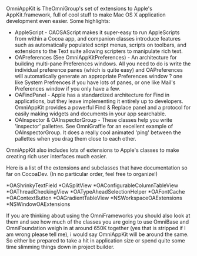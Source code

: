 

OmniAppKit is TheOmniGroup's set of extensions to Apple's AppKit.framework, full of cool stuff to make Mac OS X application development even easier. Some highlights:


*  AppleScript - OAOSAScript makes it super-easy to run AppleScripts from within a Cocoa app, and companion classes introduce features such as automatically populated script menus, scripts on toolbars, and extensions to the Text suite allowing scripters to manipulate rich text.
*  OAPreferences (See OmniAppKitPreferences) - An architecture for building multi-pane Preferences windows. All you need to do is write the individual preference panes (which is quite easy) and OAPreferences will automatically generate an appropriate Preferences window ? one like System Prefrences if you have lots of panes, or one like Mail's Preferences window if you only have a few.
*  OAFindPanel - Apple has a standardized architecture for Find in applications, but they leave implementing it entirely up to developers. OmniAppKit provides a powerful Find & Replace panel and a protocol for easily making widgets and documents in your app searchable.
* OAInspector & OAInspectorGroup - These classes help you write 'inspector' pallettes. See OmniGraffle for an excellent example of OAInspectorGroup. It does a really cool animated 'ping' between the pallettes when you drag them close to each other.


OmniAppKit also includes lots of extensions to Apple's classes to make creating rich user interfaces much easier.

Here is a list of the extensions and subclasses that have documentation so far on CocoaDev. (In no particular order, feel free to organize!)


*OAShrinkyTextField
*OASplitView
*OAConfigurableColumnTableView
*OAThreadCheckingView
*OATypeAheadSelectionHelper
*OAFontCache
*OAContextButton
*OAGradientTableView
*NSWorkspaceOAExtensions
*NSWindowOAExtensions


If you are thinking about using the OmniFrameworks you should also look at them and see how much of the classes you are going to use OmniBase and OmniFoundation weigh in at around 650K together (yes that is stripped if I am wrong please tell me), i would say OmniAppKit will be around the same. So either be prepared to take a hit in application size or spend quite some time slimming things down in project builder.
